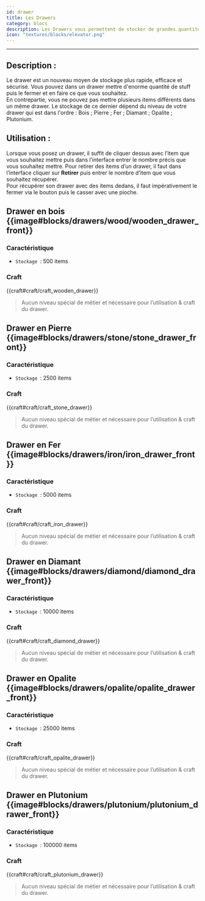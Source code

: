 ```yaml
---
id: drawer
title: Les Drawers
category: blocs
description: Les Drawers vous permettent de stocker de grandes quantités de stuff.  
icon: "textures/blocks/elevator.png"
---
```

___
## Description : 
Le drawer est un nouveau moyen de stockage plus rapide, efficace et sécurisé. Vous pouvez dans un drawer mettre d'enorme quantité de stuff puis le fermer et en faire ce que vous souhaitez.  
En contrepartie, vous ne pouvez pas mettre plusieurs items différents dans un même drawer. 
Le stockage de ce dernier dépend du niveau de votre drawer qui est dans l'ordre : Bois ; Pierre ; Fer ; Diamant ; Opalite ; Plutonium.
## Utilisation : 

Lorsque vous posez un drawer, il suffit de cliquer dessus avec l’item que vous souhaitez mettre puis dans l’interface entrer le nombre précis que vous souhaitez mettre.
Pour retirer des items d’un drawer, il faut dans l’interface cliquer sur **Retirer** puis entrer le nombre d’item que vous souhaitez récupérer.   
Pour récupérer son drawer avec des items dedans, il faut impérativement le fermer via le bouton puis le casser avec une pioche. 

## Drawer en bois {{image#blocks/drawers/wood/wooden_drawer_front}}

### Caractéristique

- ``Stockage ``: 500 items 

### Craft 

{{craft#craft/craft_wooden_drawer}} 
> Aucun niveau spécial de métier et nécessaire pour l’utilisation & craft du drawer.

## Drawer en Pierre {{image#blocks/drawers/stone/stone_drawer_front}}

### Caractéristique

- ``Stockage ``: 2500 items 

### Craft 

{{craft#craft/craft_stone_drawer}}
> Aucun niveau spécial de métier et nécessaire pour l’utilisation & craft du drawer. 

## Drawer en Fer {{image#blocks/drawers/iron/iron_drawer_front}}

### Caractéristique

- ``Stockage ``: 5000 items 

### Craft 

{{craft#craft/craft_iron_drawer}}
> Aucun niveau spécial de métier et nécessaire pour l’utilisation & craft du drawer. 

## Drawer en Diamant {{image#blocks/drawers/diamond/diamond_drawer_front}}

### Caractéristique

- ``Stockage ``: 10000 items 

### Craft 

{{craft#craft/craft_diamond_drawer}} 
> Aucun niveau spécial de métier et nécessaire pour l’utilisation & craft du drawer.

## Drawer en Opalite {{image#blocks/drawers/opalite/opalite_drawer_front}}

### Caractéristique

- ``Stockage ``: 25000 items 

### Craft 

{{craft#craft/craft_opalite_drawer}} 
> Aucun niveau spécial de métier et nécessaire pour l’utilisation & craft du drawer.

## Drawer en Plutonium {{image#blocks/drawers/plutonium/plutonium_drawer_front}}

### Caractéristique

- ``Stockage ``: 100000 items 

### Craft 

{{craft#craft/craft_plutonium_drawer}} 
> Aucun niveau spécial de métier et nécessaire pour l’utilisation & craft du drawer.
